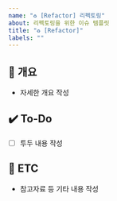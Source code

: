 ```yaml
---
name: "♻️ [Refactor] 리펙토링"
about: 리펙토링을 위한 이슈 템플릿
title: "♻️ [Refactor]"
labels: ""
---
```


## 📝 개요

- 자세한 개요 작성

## ✔️ To-Do

- [ ] 투두 내용 작성

## 👀 ETC

- 참고자료 등 기타 내용 작성
